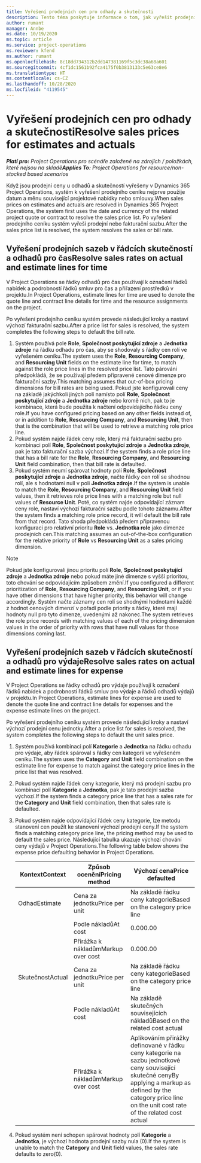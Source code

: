 ```yaml
---
title: Vyřešení prodejních cen pro odhady a skutečnosti
description: Tento téma poskytuje informace o tom, jak vyřešit prodejní sazby pro odhady a skutečnosti.
author: rumant
manager: Annbe
ms.date: 10/19/2020
ms.topic: article
ms.service: project-operations
ms.reviewer: kfend
ms.author: rumant
ms.openlocfilehash: 8c18dd734312b2dd147381169f5c3dc38a68a601
ms.sourcegitcommit: 4cf1dc1561b92fca4175f0b3813133c5e63ce8e6
ms.translationtype: HT
ms.contentlocale: cs-CZ
ms.lasthandoff: 10/28/2020
ms.locfileid: "4119545"
---
```

# <a name="resolve-sales-prices-for-estimates-and-actuals"></a><span data-ttu-id="4ad5a-103">Vyřešení prodejních cen pro odhady a skutečnosti</span><span class="sxs-lookup"><span data-stu-id="4ad5a-103">Resolve sales prices for estimates and actuals</span></span>

<span data-ttu-id="4ad5a-104">_**Platí pro:** Project Operations pro scénáře založené na zdrojích / položkách, které nejsou na skladě_</span><span class="sxs-lookup"><span data-stu-id="4ad5a-104">_**Applies To:** Project Operations for resource/non-stocked based scenarios_</span></span>

<span data-ttu-id="4ad5a-105">Když jsou prodejní ceny u odhadů a skutečností vyřešeny v Dynamics 365 Project Operations, systém k vyřešení prodejního ceníku nejprve použije datum a měnu související projektové nabídky nebo smlouvy.</span><span class="sxs-lookup"><span data-stu-id="4ad5a-105">When sales prices on estimates and actuals are resolved in Dynamics 365 Project Operations, the system first uses the date and currency of the related project quote or contract to resolve the sales price list.</span></span> <span data-ttu-id="4ad5a-106">Po vyřešení prodejního ceníku systém vyřeší prodejní nebo fakturační sazbu.</span><span class="sxs-lookup"><span data-stu-id="4ad5a-106">After the sales price list is resolved, the system resolves the sales or bill rate.</span></span>

## <a name="resolve-sales-rates-on-actual-and-estimate-lines-for-time"></a><span data-ttu-id="4ad5a-107">Vyřešení prodejních sazeb v řádcích skutečností a odhadů pro čas</span><span class="sxs-lookup"><span data-stu-id="4ad5a-107">Resolve sales rates on actual and estimate lines for time</span></span>

<span data-ttu-id="4ad5a-108">V Project Operations se řádky odhadů pro čas používají k označení řádků nabídek a podrobností řádků smluv pro čas a přiřazení prostředků v projektu.</span><span class="sxs-lookup"><span data-stu-id="4ad5a-108">In Project Operations, estimate lines for time are used to denote the quote line and contract line details for time and the resource assignments on the project.</span></span>

<span data-ttu-id="4ad5a-109">Po vyřešení prodejního ceníku systém provede následující kroky a nastaví výchozí fakturační sazbu.</span><span class="sxs-lookup"><span data-stu-id="4ad5a-109">After a price list for sales is resolved, the system completes the following steps to default the bill rate.</span></span>

1. <span data-ttu-id="4ad5a-110">Systém používá pole **Role**, **Společnost poskytující zdroje** a **Jednotka zdroje** na řádku odhadu pro čas, aby se shodovaly s řádky cen rolí ve vyřešeném ceníku.</span><span class="sxs-lookup"><span data-stu-id="4ad5a-110">The system uses the **Role**, **Resourcing Company**, and **Resourcing Unit** fields on the estimate line for time, to match against the role price lines in the resolved price list.</span></span> <span data-ttu-id="4ad5a-111">Tato párování předpokládá, že se používají předem připravené cenové dimenze pro fakturační sazby.</span><span class="sxs-lookup"><span data-stu-id="4ad5a-111">This matching assumes that out-of-box pricing dimensions for bill rates are being used.</span></span> <span data-ttu-id="4ad5a-112">Pokud jste konfigurovali ceny na základě jakýchkoli jiných polí namísto polí **Role**, **Společnost poskytující zdroje** a **Jednotka zdroje** nebo kromě nich, pak to je kombinace, která bude použita k načtení odpovídajícího řádku ceny role.</span><span class="sxs-lookup"><span data-stu-id="4ad5a-112">If you have configured pricing based on any other fields instead of, or in addition to **Role**, **Resourcing Company**, and **Resourcing Unit**, then that is the combination that will be used to retrieve a matching role price line.</span></span>
2. <span data-ttu-id="4ad5a-113">Pokud systém najde řádek ceny role, který má fakturační sazbu pro kombinaci polí **Role**, **Společnost poskytující zdroje** a **Jednotka zdroje**, pak je tato fakturační sazba výchozí.</span><span class="sxs-lookup"><span data-stu-id="4ad5a-113">If the system finds a role price line that has a bill rate for the **Role**, **Resourcing Company**, and **Resourcing Unit** field combination, then that bill rate is defaulted.</span></span>
3. <span data-ttu-id="4ad5a-114">Pokud systém neumí spárovat hodnoty polí **Role**, **Společnost poskytující zdroje** a **Jednotka zdroje**, načte řádky cen rolí se shodnou rolí, ale s hodnotami null v poli **Jednotka zdroje**.</span><span class="sxs-lookup"><span data-stu-id="4ad5a-114">If the system is unable to match the **Role**, **Resourcing Company**, and **Resourcing Unit** field values, then it retrieves role price lines with a matching role but null values of **Resource Unit**.</span></span> <span data-ttu-id="4ad5a-115">Poté, co systém najde odpovídající záznam ceny role, nastaví výchozí fakturační sazbu podle tohoto záznamu.</span><span class="sxs-lookup"><span data-stu-id="4ad5a-115">After the system finds a matching role price record, it will default the bill rate from that record.</span></span> <span data-ttu-id="4ad5a-116">Tato shoda předpokládá předem připravenou konfiguraci pro relativní prioritu **Role** vs. **Jednotka role** jako dimenze prodejních cen.</span><span class="sxs-lookup"><span data-stu-id="4ad5a-116">This matching assumes an out-of-the-box configuration for the relative priority of **Role** vs **Resourcing Unit** as a sales pricing dimension.</span></span>

> [!NOTE]
> <span data-ttu-id="4ad5a-117">Pokud jste konfigurovali jinou prioritu polí **Role**, **Společnost poskytující zdroje** a **Jednotka zdroje** nebo pokud máte jiné dimenze s vyšší prioritou, toto chování se odpovídajícím způsobem změní.</span><span class="sxs-lookup"><span data-stu-id="4ad5a-117">If you configured a different prioritization of **Role**, **Resourcing Company**, and **Resourcing Unit**, or if you have other dimensions that have higher priority, this behavior will change accordingly.</span></span> <span data-ttu-id="4ad5a-118">Systém načte záznamy cen rolí se shodnými hodnotami každé z hodnot cenových dimenzí v pořadí podle priority s řádky, které mají hodnoty null pro tyto dimenze, uvedenými až nakonec.</span><span class="sxs-lookup"><span data-stu-id="4ad5a-118">The system retrieves the role price records with matching values of each of the pricing dimension values in the order of priority with rows that have null values for those dimensions coming last.</span></span>

## <a name="resolve-sales-rates-on-actual-and-estimate-lines-for-expense"></a><span data-ttu-id="4ad5a-119">Vyřešení prodejních sazeb v řádcích skutečností a odhadů pro výdaje</span><span class="sxs-lookup"><span data-stu-id="4ad5a-119">Resolve sales rates on actual and estimate lines for expense</span></span>

<span data-ttu-id="4ad5a-120">V Project Operations se řádky odhadů pro výdaje používají k označení řádků nabídek a podrobností řádků smluv pro výdaje a řádků odhadů výdajů v projektu.</span><span class="sxs-lookup"><span data-stu-id="4ad5a-120">In Project Operations, estimate lines for expense are used to denote the quote line and contract line details for expenses and the expense estimate lines on the project.</span></span>

<span data-ttu-id="4ad5a-121">Po vyřešení prodejního ceníku systém provede následující kroky a nastaví výchozí prodejní cenu jednotky.</span><span class="sxs-lookup"><span data-stu-id="4ad5a-121">After a price list for sales is resolved, the system completes the following steps to default the unit sales price.</span></span>

1. <span data-ttu-id="4ad5a-122">Systém používá kombinaci polí **Kategorie** a **Jednotka** na řádku odhadu pro výdaje, aby řádek spároval s řádky cen kategorií ve vyřešeném ceníku.</span><span class="sxs-lookup"><span data-stu-id="4ad5a-122">The system uses the **Category** and **Unit** field combination on the estimate line for expense to match against the category price lines in the price list that was resolved.</span></span>
2. <span data-ttu-id="4ad5a-123">Pokud systém najde řádek ceny kategorie, který má prodejní sazbu pro kombinaci polí **Kategorie** a **Jednotka**, pak je tato prodejní sazba výchozí.</span><span class="sxs-lookup"><span data-stu-id="4ad5a-123">If the system finds a category price line that has a sales rate for the **Category** and **Unit** field combination, then that sales rate is defaulted.</span></span>
3. <span data-ttu-id="4ad5a-124">Pokud systém najde odpovídající řádek ceny kategorie, lze metodu stanovení cen použít ke stanovení výchozí prodejní ceny.</span><span class="sxs-lookup"><span data-stu-id="4ad5a-124">If the system finds a matching category price line, the pricing method may be used to default the sales price.</span></span> <span data-ttu-id="4ad5a-125">Následující tabulka ukazuje výchozí chování ceny výdajů v Project Operations.</span><span class="sxs-lookup"><span data-stu-id="4ad5a-125">The following table below shows the expense price defaulting behavior in Project Operations.</span></span>

    | <span data-ttu-id="4ad5a-126">Kontext</span><span class="sxs-lookup"><span data-stu-id="4ad5a-126">Context</span></span> | <span data-ttu-id="4ad5a-127">Způsob ocenění</span><span class="sxs-lookup"><span data-stu-id="4ad5a-127">Pricing method</span></span> | <span data-ttu-id="4ad5a-128">Výchozí cena</span><span class="sxs-lookup"><span data-stu-id="4ad5a-128">Price defaulted</span></span> |
    | --- | --- | --- |
    | <span data-ttu-id="4ad5a-129">Odhad</span><span class="sxs-lookup"><span data-stu-id="4ad5a-129">Estimate</span></span> | <span data-ttu-id="4ad5a-130">Cena za jednotku</span><span class="sxs-lookup"><span data-stu-id="4ad5a-130">Price per unit</span></span> | <span data-ttu-id="4ad5a-131">Na základě řádku ceny kategorie</span><span class="sxs-lookup"><span data-stu-id="4ad5a-131">Based on the category price line</span></span> |
    | &nbsp; | <span data-ttu-id="4ad5a-132">Podle nákladů</span><span class="sxs-lookup"><span data-stu-id="4ad5a-132">At cost</span></span> | <span data-ttu-id="4ad5a-133">0.00</span><span class="sxs-lookup"><span data-stu-id="4ad5a-133">0.00</span></span> |
    | &nbsp; | <span data-ttu-id="4ad5a-134">Přirážka k nákladům</span><span class="sxs-lookup"><span data-stu-id="4ad5a-134">Markup over cost</span></span> | <span data-ttu-id="4ad5a-135">0.00</span><span class="sxs-lookup"><span data-stu-id="4ad5a-135">0.00</span></span> |
    | <span data-ttu-id="4ad5a-136">Skutečnost</span><span class="sxs-lookup"><span data-stu-id="4ad5a-136">Actual</span></span> | <span data-ttu-id="4ad5a-137">Cena za jednotku</span><span class="sxs-lookup"><span data-stu-id="4ad5a-137">Price per unit</span></span> | <span data-ttu-id="4ad5a-138">Na základě řádku ceny kategorie</span><span class="sxs-lookup"><span data-stu-id="4ad5a-138">Based on the category price line</span></span> |
    | &nbsp; | <span data-ttu-id="4ad5a-139">Podle nákladů</span><span class="sxs-lookup"><span data-stu-id="4ad5a-139">At cost</span></span> | <span data-ttu-id="4ad5a-140">Na základě skutečných souvisejících nákladů</span><span class="sxs-lookup"><span data-stu-id="4ad5a-140">Based on the related cost actual</span></span> |
    | &nbsp; | <span data-ttu-id="4ad5a-141">Přirážka k nákladům</span><span class="sxs-lookup"><span data-stu-id="4ad5a-141">Markup over cost</span></span> | <span data-ttu-id="4ad5a-142">Aplikováním přirážky definované v řádku ceny kategorie na sazbu jednotkové ceny související skutečné ceny</span><span class="sxs-lookup"><span data-stu-id="4ad5a-142">By applying a markup as defined by the category price line on the unit cost rate of the related cost actual</span></span> |

4. <span data-ttu-id="4ad5a-143">Pokud systém není schopen spárovat hodnoty polí **Kategorie** a **Jednotka**, je výchozí hodnota prodejní sazby nula (0).</span><span class="sxs-lookup"><span data-stu-id="4ad5a-143">If the system is unable to match the **Category** and **Unit** field values, the sales rate defaults to zero(0).</span></span>
